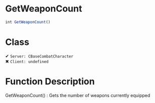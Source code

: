 # GetWeaponCount
```js
int GetWeaponCount()
```
# Class
✔ `Server: CBaseCombatCharacter`  
✖ `Client: undefined`  

# Function Description
GetWeaponCount() : Gets the number of weapons currently equipped

